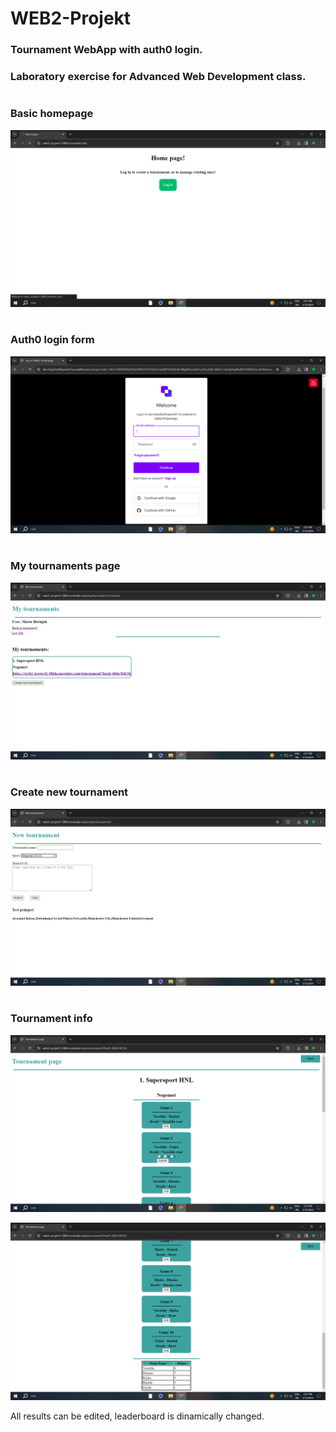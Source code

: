 # WEB2-Projekt

### Tournament WebApp with auth0 login.

### Laboratory exercise for **Advanced Web Development** class.

#

### Basic homepage

![Homepage](https://raw.githubusercontent.com/MarioHosnjak/WEB2-Lab1/main/screenshots/homepage.PNG "Homepage")

#

### Auth0 login form

![Login form](https://raw.githubusercontent.com/MarioHosnjak/WEB2-Lab1/main/screenshots/login-form.PNG "Login form")

#

### My tournaments page

![My tournaments](https://raw.githubusercontent.com/MarioHosnjak/WEB2-Lab1/main/screenshots/my-tournaments.PNG "My tournaments")

#

### Create new tournament

![New tournament](https://raw.githubusercontent.com/MarioHosnjak/WEB2-Lab1/main/screenshots/new-tournament.PNG "New tournament")

#

### Tournament info

![Tournament info](https://raw.githubusercontent.com/MarioHosnjak/WEB2-Lab1/main/screenshots/tournament-page-1.PNG "Tournament info")

![Tournament info](https://raw.githubusercontent.com/MarioHosnjak/WEB2-Lab1/main/screenshots/tournament-page-2.PNG "Tournament info")

All results can be edited, leaderboard is dinamically changed.
